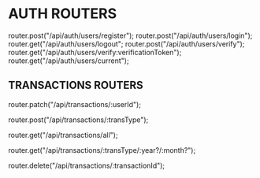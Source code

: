 # AUTH ROUTERS

router.post("/api/auth/users/register");
router.post("/api/auth/users/login");
router.get("/api/auth/users/logout";
router.post("/api/auth/users/verify");
router.get("/api/auth/users/verify:verificationToken");
router.get("/api/auth/users/current");

## TRANSACTIONS ROUTERS

<!-- updateBalance -->

router.patch("/api/transactions/:userId");

<!-- addTransaction -->
<!-- /api/transactions/costs;
/api/transactions/incomes; -->

router.post("/api/transactions/:transType");

<!-- getAllTransactions -->

router.get("/api/transactions/all");

<!-- getCostsIncomesTrans -->
<!-- По дефолту прописан текущий год!!!
Для сводка конкретных транзакций (к примеру incomes) за конкретный год (к примеру 2020), то :
api/transactions/incomes/2020

Для сводка конкретных транзакций (к примеру costs) за конкретный месяц(ПО ДЕФОЛТУ ТЕКУЩИЙ МЕСЯЦ) конкретного года (к примеру 2020 год 11 месяц), то:
api/transactions/costs/2020/11 -->

router.get("/api/transactions/:transType/:year?/:month?");

<!-- deleteTransaction -->

router.delete("/api/transactions/:transactionId");

